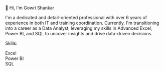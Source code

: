 👋 Hi, I'm Gowri Shankar   
     
I'm a dedicated and detail-oriented professional with over 6 years of experience in both IT and training coordination. Currently, I'm transitioning into a career as a Data Analyst, leveraging my skills in Advanced Excel, Power BI, and SQL to uncover insights and drive data-driven decisions.

Skills:

Excel   
Power BI   
SQL
